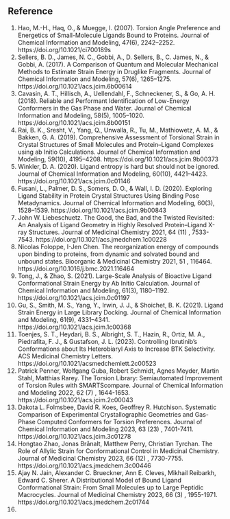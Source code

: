 <h2>Reference</h2>
<ol>
    <li>Hao, M.-H., Haq, O., & Muegge, I. (2007). Torsion Angle Preference and Energetics of Small-Molecule Ligands Bound to Proteins. Journal of Chemical Information and Modeling, 47(6), 2242–2252. https://doi.org/10.1021/ci700189s</li>
    <li>Sellers, B. D., James, N. C., Gobbi, A., D. Sellers, B., C. James, N., & Gobbi, A. (2017). A Comparison of Quantum and Molecular Mechanical Methods to Estimate Strain Energy in Druglike Fragments. Journal of Chemical Information and Modeling, 57(6), 1265–1275. https://doi.org/10.1021/acs.jcim.6b00614</li>
    <li>Cavasin, A. T., Hillisch, A., Uellendahl, F., Schneckener, S., & Go, A. H. (2018). Reliable and Performant Identification of Low-Energy Conformers in the Gas Phase and Water. Journal of Chemical Information and Modeling, 58(5), 1005–1020. https://doi.org/10.1021/acs.jcim.8b00151</li>
    <li>Rai, B. K., Sresht, V., Yang, Q., Unwalla, R., Tu, M., Mathiowetz, A. M., & Bakken, G. A. (2019). Comprehensive Assessment of Torsional Strain in Crystal Structures of Small Molecules and Protein–Ligand Complexes using ab Initio Calculations. Journal of Chemical Information and Modeling, 59(10), 4195–4208. https://doi.org/10.1021/acs.jcim.9b00373</li>
    <li>Winkler, D. A. (2020). Ligand entropy is hard but should not be ignored. Journal of Chemical Information and Modeling, 60(10), 4421–4423. https://doi.org/10.1021/acs.jcim.0c01146</li>
    <li>Fusani, L., Palmer, D. S., Somers, D. O., & Wall, I. D. (2020). Exploring Ligand Stability in Protein Crystal Structures Using Binding Pose Metadynamics. Journal of Chemical Information and Modeling, 60(3), 1528–1539. https://doi.org/10.1021/acs.jcim.9b00843</li>
    <li>John W. Liebeschuetz. The Good, the Bad, and the Twisted Revisited: An Analysis of Ligand Geometry in Highly Resolved Protein–Ligand X-ray Structures. Journal of Medicinal Chemistry 2021, 64 (11) , 7533-7543. https://doi.org/10.1021/acs.jmedchem.1c00228</li>
    <li>Nicolas Foloppe, I-Jen Chen. The reorganization energy of compounds upon binding to proteins, from dynamic and solvated bound and unbound states. Bioorganic & Medicinal Chemistry 2021, 51 , 116464. https://doi.org/10.1016/j.bmc.2021.116464</li>    
    <li>Tong, J., & Zhao, S. (2021). Large-Scale Analysis of Bioactive Ligand Conformational Strain Energy by Ab Initio Calculation. Journal of Chemical Information and Modeling, 61(3), 1180–1192. https://doi.org/10.1021/acs.jcim.0c01197</li>
    <li>Gu, S., Smith, M. S., Yang, Y., Irwin, J. J., & Shoichet, B. K. (2021). Ligand Strain Energy in Large Library Docking. Journal of Chemical Information and Modeling, 61(9), 4331–4341. https://doi.org/10.1021/acs.jcim.1c00368</li>
    <li>Toenjes, S. T., Heydari, B. S., Albright, S. T., Hazin, R., Ortiz, M. A., Piedrafita, F. J., & Gustafson, J. L. (2023). Controlling Ibrutinib’s Conformations about Its Heterobiaryl Axis to Increase BTK Selectivity. ACS Medicinal Chemistry Letters. https://doi.org/10.1021/acsmedchemlett.2c00523</li>
    <li>Patrick Penner, Wolfgang Guba, Robert Schmidt, Agnes Meyder, Martin Stahl, Matthias Rarey. The Torsion Library: Semiautomated Improvement of Torsion Rules with SMARTScompare. Journal of Chemical Information and Modeling 2022, 62 (7) , 1644-1653. https://doi.org/10.1021/acs.jcim.2c00043</li>    
    <li>Dakota L. Folmsbee, David R. Koes, Geoffrey R. Hutchison. Systematic Comparison of Experimental Crystallographic Geometries and Gas-Phase Computed Conformers for Torsion Preferences. Journal of Chemical Information and Modeling 2023, 63 (23) , 7401-7411. https://doi.org/10.1021/acs.jcim.3c01278</li>
    <li>Hongtao Zhao, Jonas Brånalt, Matthew Perry, Christian Tyrchan. The Role of Allylic Strain for Conformational Control in Medicinal Chemistry. Journal of Medicinal Chemistry 2023, 66 (12) , 7730-7755. https://doi.org/10.1021/acs.jmedchem.3c00446</li>
    <li>Ajay N. Jain, Alexander C. Brueckner, Ann E. Cleves, Mikhail Reibarkh, Edward C. Sherer. A Distributional Model of Bound Ligand Conformational Strain: From Small Molecules up to Large Peptidic Macrocycles. Journal of Medicinal Chemistry 2023, 66 (3) , 1955-1971. https://doi.org/10.1021/acs.jmedchem.2c01744</li>
    <li></li>
</ol>
